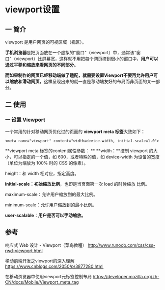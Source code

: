 # viewport设置
## 一 简介
viewport 是用户网页的可视区域（视区）。

**手机浏览器**是把页面放在一个虚拟的"窗口"（viewport）中，通常该"窗口"（viewport）比屏幕宽，这样就不用把每个网页挤到很小的窗口中，**用户可以通过平移和缩放来看网页的不同部分**。

**而如果制作的网页已经移动端做了适配，就需要设置Viewport不要再允许用户可以缩放和滑动网页**，这样呈现出来的就一直是移动端友好的布局而非页面的某一部分。

## 二 使用

### 一 设置 Viewport
一个常用的针对移动网页优化过的页面的 **viewport meta 标签**大致如下：


```
<meta name="viewport" content="width=device-width, initial-scale=1.0">
```
**viewport meta 标签的content属性参数：
**
**width：**控制 viewport 的大小，可以指定的一个值，如 600，或者特殊的值，如 device-width 为设备的宽度（单位为缩放为 100% 时的 CSS 的像素）。

height：和 width 相对应，指定高度。

**initial-scale：初始缩放比例**，也即是当页面第一次 load 的时候缩放
比例。

maximum-scale：允许用户缩放到的最大比例。

minimum-scale：允许用户缩放到的最小比例。

**user-scalable：用户是否可以手动缩放。**


## 参考
响应式 Web 设计 - Viewport（菜鸟教程）
http://www.runoob.com/css/css-rwd-viewport.html

移动前端开发之viewport的深入理解
https://www.cnblogs.com/2050/p/3877280.html

在移动浏览器中使用viewport元标签控制布局
https://developer.mozilla.org/zh-CN/docs/Mobile/Viewport_meta_tag


